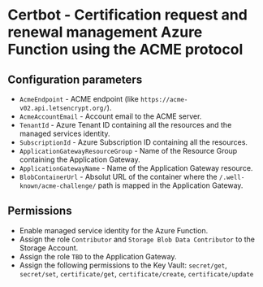 # Certbot - Certification request and renewal management Azure Function using the ACME protocol

## Configuration parameters

- `AcmeEndpoint` - ACME endpoint (like `https://acme-v02.api.letsencrypt.org/`).
- `AcmeAccountEmail` - Account email to the ACME server.
- `TenantId` - Azure Tenant ID containing all the resources and the managed services identity.
- `SubscriptionId` - Azure Subscription ID containing all the resources.
- `ApplicationGatewayResourceGroup` - Name of the Resource Group containing the Application Gateway.
- `ApplicationGatewayName` - Name of the Application Gateway resource.
- `BlobContainerUrl` - Absolut URL of the container where the `/.well-known/acme-challenge/` path is mapped in the Application Gateway.

## Permissions

- Enable managed service identity for the Azure Function.
- Assign the role `Contributor` and `Storage Blob Data Contributor` to the Storage Account.
- Assign the role `TBD` to the Application Gateway.
- Assign the following permissions to the Key Vault: `secret/get`, `secret/set`, `certificate/get`, `certificate/create`, `certificate/update`
